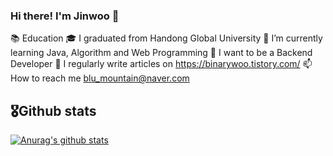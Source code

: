 ### Hi there! I'm Jinwoo 👋

📚 Education
🎓 I graduated from Handong Global University
🌱 I’m currently learning Java, Algorithm and Web Programming
🚩 I want to be a Backend Developer
📝 I regularly write articles on https://binarywoo.tistory.com/
📫 How to reach me blu_mountain@naver.com

## 🎖Github stats
 [![Anurag's github stats](https://github-readme-stats.vercel.app/api?username=binarywoo27)](https://github.com/anuraghazra/github-readme-stats)
<!--
**binarywoo27/binarywoo27** is a ✨ _special_ ✨ repository because its `README.md` (this file) appears on your GitHub profile.

Here are some ideas to get you started:

- 🔭 I’m currently working on ...
- 🌱 I’m currently learning ...
- 👯 I’m looking to collaborate on ...
- 🤔 I’m looking for help with ...
- 💬 Ask me about ...
- 📫 How to reach me: ...
- 😄 Pronouns: ...
- ⚡ Fun fact: ...
-->
